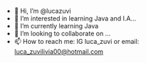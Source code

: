 - 👋 Hi, I’m @lucazuvi
- 👀 I’m interested in learning Java and I.A...
- 🌱 I’m currently learning Java
- 💞️ I’m looking to collaborate on ...
- 📫 How to reach me: IG luca_zuvi or email: luca_zuvilivia00@hotmail.com
<!---
lucazuvi/lucazuvi is a ✨ special ✨ repository because its `README.md` (this file) appears on your GitHub profile.
You can click the Preview link to take a look at your changes.
--->
